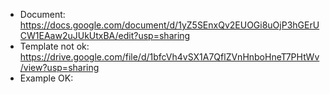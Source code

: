 - Document: https://docs.google.com/document/d/1yZ5SEnxQv2EUOGi8uOjP3hGErUCW1EAaw2uJUkUtxBA/edit?usp=sharing
- Template not ok: https://drive.google.com/file/d/1bfcVh4vSX1A7QflZVnHnboHneT7PHtWv/view?usp=sharing
- Example OK:
